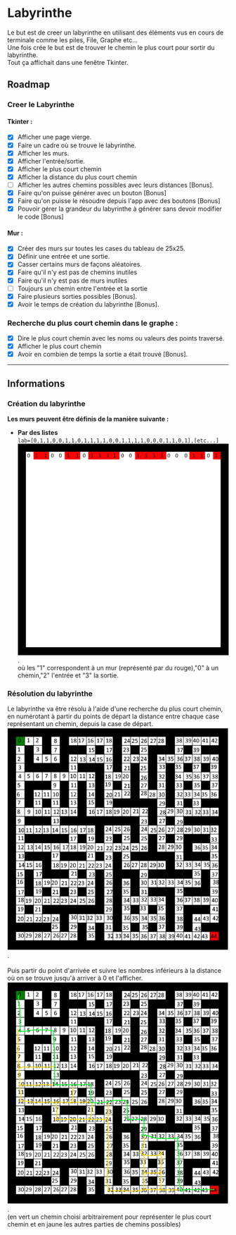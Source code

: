 # Labyrinthe

Le but est de creer un labyrinthe en utilisant des éléments vus en cours de terminale comme les piles, File, Graphe etc... \
Une fois crée le but est de trouver le chemin le plus court pour sortir du labyrinthe. \
Tout ça affichait dans une fenêtre Tkinter.

## Roadmap

### Creer le Labyrinthe

#### Tkinter :
- [x] Afficher une page vierge.
- [x] Faire un cadre où se trouve le labyrinthe.
- [x] Afficher les murs.
- [x] Afficher l'entrée/sortie.
- [x] Afficher le plus court chemin
- [x] Afficher la distance du plus court chemin
- [ ] Afficher les autres chemins possibles avec leurs distances [Bonus].
- [x] Faire qu'on puisse générer avec un bouton [Bonus]
- [x] Faire qu'on puisse le résoudre depuis l'app avec des boutons [Bonus]
- [x] Pouvoir gérer la grandeur du labyrinthe à générer sans devoir modifier le code [Bonus]
#### Mur :
- [x] Créer des murs sur toutes les cases du tableau de 25x25.
- [x] Définir une entrée et une sortie.
- [x] Casser certains murs de façons aléatoires.
- [x] Faire qu'il n'y est pas de chemins inutiles
- [x] Faire qu'il n'y est pas de murs inutiles
- [ ] Toujours un chemin entre l'entrée et la sortie
- [x] Faire plusieurs sorties possibles [Bonus].
- [x] Avoir le temps de création du labyrinthe [Bonus].

### Recherche du plus court chemin dans le graphe :
- [x] Dire le plus court chemin avec les noms ou valeurs des points traversé.
- [x] Afficher le plus court chemin
- [x] Avoir en combien de temps la sortie a était trouvé [Bonus].
---
## Informations
### Création du labyrinthe
**Les murs peuvent être définis de la manière suivante :**

- **Par des listes** \
`lab=[0,1,1,0,0,1,1,0,1,1,1,1,0,0,1,1,1,1,0,0,0,1,1,0,1],[etc...]` \
![Image Labyrinthe liste](/img/exemple_lab_liste.png "Labyrinthe avec liste"). \
où les "1" correspondent à un mur (représenté par du rouge),"0" à un chemin,"2" l'entrée et "3" la sortie.

### Résolution du labyrinthe
Le labyrinthe va être résolu à l'aide d'une recherche du plus court chemin, en numérotant à partir du points de départ la distance entre chaque case représentant un chemin, depuis la case de départ.  \
![Image Labyrinthe liste distances](/img/exemple_lab_distances.png "Labyrinthe liste distances"). \
  \
Puis partir du point d'arrivée et suivre les nombres inférieurs à la distance où on se trouve jusqu'à arriver à 0 et l'afficher.  \
![Image Labyrinthe liste distances chemin](/img/exemple_lab_distances_chemin.png "Labyrinthe liste distances chemin"). \
(en vert un chemin choisi arbitrairement pour représenter le plus court chemin et en jaune les autres parties de chemins possibles)
